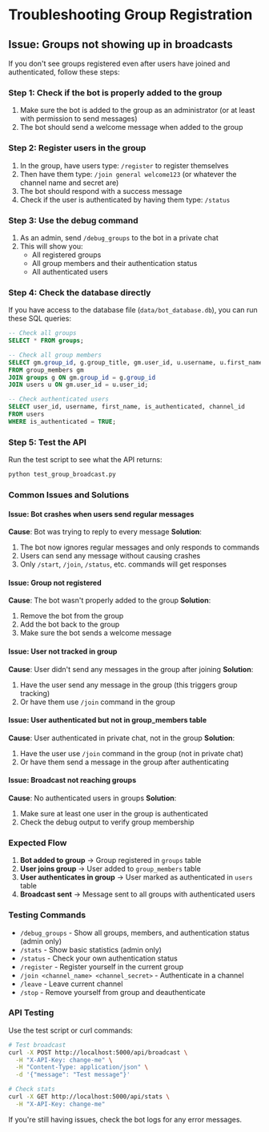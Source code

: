 # Troubleshooting Group Registration

## Issue: Groups not showing up in broadcasts

If you don't see groups registered even after users have joined and authenticated, follow these steps:

### Step 1: Check if the bot is properly added to the group
1. Make sure the bot is added to the group as an administrator (or at least with permission to send messages)
2. The bot should send a welcome message when added to the group

### Step 2: Register users in the group
1. In the group, have users type: `/register` to register themselves
2. Then have them type: `/join general welcome123` (or whatever the channel name and secret are)
3. The bot should respond with a success message
4. Check if the user is authenticated by having them type: `/status`

### Step 3: Use the debug command
1. As an admin, send `/debug_groups` to the bot in a private chat
2. This will show you:
   - All registered groups
   - All group members and their authentication status
   - All authenticated users

### Step 4: Check the database directly
If you have access to the database file (`data/bot_database.db`), you can run these SQL queries:

```sql
-- Check all groups
SELECT * FROM groups;

-- Check all group members
SELECT gm.group_id, g.group_title, gm.user_id, u.username, u.first_name, u.is_authenticated
FROM group_members gm
JOIN groups g ON gm.group_id = g.group_id
JOIN users u ON gm.user_id = u.user_id;

-- Check authenticated users
SELECT user_id, username, first_name, is_authenticated, channel_id
FROM users 
WHERE is_authenticated = TRUE;
```

### Step 5: Test the API
Run the test script to see what the API returns:

```bash
python test_group_broadcast.py
```

### Common Issues and Solutions

#### Issue: Bot crashes when users send regular messages
**Cause**: Bot was trying to reply to every message
**Solution**: 
1. The bot now ignores regular messages and only responds to commands
2. Users can send any message without causing crashes
3. Only `/start`, `/join`, `/status`, etc. commands will get responses

#### Issue: Group not registered
**Cause**: The bot wasn't properly added to the group
**Solution**: 
1. Remove the bot from the group
2. Add the bot back to the group
3. Make sure the bot sends a welcome message

#### Issue: User not tracked in group
**Cause**: User didn't send any messages in the group after joining
**Solution**:
1. Have the user send any message in the group (this triggers group tracking)
2. Or have them use `/join` command in the group

#### Issue: User authenticated but not in group_members table
**Cause**: User authenticated in private chat, not in the group
**Solution**:
1. Have the user use `/join` command in the group (not in private chat)
2. Or have them send a message in the group after authenticating

#### Issue: Broadcast not reaching groups
**Cause**: No authenticated users in groups
**Solution**:
1. Make sure at least one user in the group is authenticated
2. Check the debug output to verify group membership

### Expected Flow

1. **Bot added to group** → Group registered in `groups` table
2. **User joins group** → User added to `group_members` table
3. **User authenticates in group** → User marked as authenticated in `users` table
4. **Broadcast sent** → Message sent to all groups with authenticated users

### Testing Commands

- `/debug_groups` - Show all groups, members, and authentication status (admin only)
- `/stats` - Show basic statistics (admin only)
- `/status` - Check your own authentication status
- `/register` - Register yourself in the current group
- `/join <channel_name> <channel_secret>` - Authenticate in a channel
- `/leave` - Leave current channel
- `/stop` - Remove yourself from group and deauthenticate

### API Testing

Use the test script or curl commands:

```bash
# Test broadcast
curl -X POST http://localhost:5000/api/broadcast \
  -H "X-API-Key: change-me" \
  -H "Content-Type: application/json" \
  -d '{"message": "Test message"}'

# Check stats
curl -X GET http://localhost:5000/api/stats \
  -H "X-API-Key: change-me"
```

If you're still having issues, check the bot logs for any error messages.
